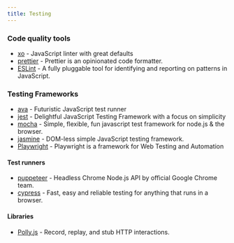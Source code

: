 ```yaml
---
title: Testing
---
```


### Code quality tools

- [xo](https://github.com/xojs/xo) - JavaScript linter with great defaults
- [prettier](https://github.com/prettier/prettier) - Prettier is an opinionated code formatter.
- [ESLint](https://github.com/eslint/eslint) - A fully pluggable tool for identifying and reporting on patterns in JavaScript.

### Testing Frameworks

- [ava](https://github.com/avajs/ava) - Futuristic JavaScript test runner
- [jest](https://jestjs.io/) - Delightful JavaScript Testing Framework with a focus on simplicity
- [mocha](https://github.com/mochajs/mocha) - Simple, flexible, fun javascript test framework for node.js & the browser.
- [jasmine](https://github.com/jasmine/jasmine) - DOM-less simple JavaScript testing framework.
- [Playwright](https://github.com/microsoft/playwright) - Playwright is a framework for Web Testing and Automation

#### Test runners

- [puppeteer](https://pptr.dev/) - Headless Chrome Node.js API by official Google Chrome team.
- [cypress](https://www.cypress.io/) - Fast, easy and reliable testing for anything that runs in a browser.

#### Libraries

- [Polly.js](https://netflix.github.io/pollyjs) - Record, replay, and stub HTTP interactions.

